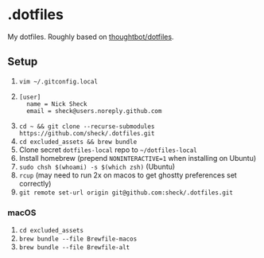 # .dotfiles

My dotfiles. Roughly based on [thoughtbot/dotfiles](https://github.com/thoughtbot/dotfiles).

## Setup

1. `vim ~/.gitconfig.local`
2. ```
   [user]
     name = Nick Sheck
     email = sheck@users.noreply.github.com
   ```
3. `cd ~ && git clone --recurse-submodules https://github.com/sheck/.dotfiles.git`
4. `cd excluded_assets && brew bundle`
5. Clone secret `dotfiles-local` repo to `~/dotfiles-local`
6. Install homebrew (prepend `NONINTERACTIVE=1` when installing on Ubuntu)
7. `sudo chsh $(whoami) -s $(which zsh)` (Ubuntu)
8. `rcup` (may need to run 2x on macos to get ghostty preferences set correctly)
9. `git remote set-url origin git@github.com:sheck/.dotfiles.git`

### macOS

1. `cd excluded_assets`
2. `brew bundle --file Brewfile-macos`
3. `brew bundle --file Brewfile-alt`
